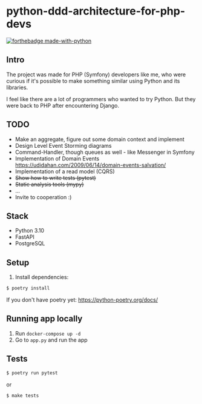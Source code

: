 # python-ddd-architecture-for-php-devs

[![forthebadge made-with-python](http://ForTheBadge.com/images/badges/made-with-python.svg)](https://www.python.org/)

## Intro

The project was made for PHP (Symfony) developers like me, who were curious if it's possible to make something similar using Python and its libraries.

I feel like there are a lot of programmers who wanted to try Python. But they were back to PHP after encountering Django.

## TODO 

- Make an aggregate, figure out some domain context and implement
- Design Level Event Storming diagrams  
- Command-Handler, though queues as well - like Messenger in Symfony 
- Implementation of Domain Events https://udidahan.com/2009/06/14/domain-events-salvation/
- Implementation of a read model (CQRS)
- ~~Show how to write tests (pytest)~~
- ~~Static analysis tools (mypy)~~
- ...
- Invite to cooperation :) 

## Stack

- Python 3.10
- FastAPI
- PostgreSQL

## Setup

1. Install dependencies:

```bash
$ poetry install
```

If you don't have poetry yet: https://python-poetry.org/docs/

## Running app locally

1. Run `docker-compose up -d`
2. Go to `app.py` and run the app

## Tests


```bash
$ poetry run pytest
```

or

```bash
$ make tests
```
